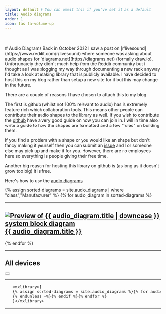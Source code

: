 ```yaml
---
layout: default # You can ommit this if you've set it as a default
title: Audio diagrams
order: 1
icon: fas fa-volume-up
---
```


<br />
<br />
# Audio Diagrams
Back in October 2022 I saw a post on [r/livesound](https://www.reddit.com/r/livesound) where someone was asking about audio shapes for [diagrams.net](https://diagrams.net) (formally draw.io). Unfortunately they didn't much help from the Reddit community but I thought as I was slogging my way through documenting a new rack anyway I'd take a look at making library that is publicly available. I have decided to host this on my blog rather than setup a new site for it but this may change in the future.

There are a couple of reasons I have chosen to attach this to my blog.

The first is github (whilst not 100% relevant to audio) has is extremely feature rich which collaboration tools. This means other people can contribute their audio shapes to the library as well. If you wish to contribute the [github](https://docs.github.com/en/get-started/quickstart/contributing-to-projects) have a very good guide on how you can join in. I will in time also write a guide to how the shapes are formatted and a few "rules" on building them.

If you find a problem with a shape or you would like an shape but don't fancy making it yourself then you can submit an [issue](https://docs.github.com/en/issues/tracking-your-work-with-issues/creating-an-issue) and I or someone else may pick up and make it for you. However, there are no employees here so everything is people giving their free time.

Another big reason for hosting this library on github is (as long as it doesn't grow too big) it is free.

Here's how to use the [audio diagrams](/using_audio_diagrams).

{% assign sorted-diagrams = site.audio_diagrams | where: "class","Manufacturer" %}
{% for audio_diagram in sorted-diagrams %}
  <hr />
  <h2>
    <a href="{{ audio_diagram.url }}">
      <img src="{{ audio_diagram.picture }}" alt="Preview of {{ audio_diagram.title | downcase }} system block diagram"> {{ audio_diagram.title }}
    </a>
  </h2>
{% endfor %}

---
## All devices
  <div class="language-xml highlighter-rouge"><div class="code-header">
    <span data-label-text="XML"><i class="fas fa-code small"></i></span>
  <button aria-label="copy" data-title-succeed="Copied!" data-original-title="" title=""><i class="far fa-clipboard"></i></button></div><div class="highlight"><code><table class="rouge-table"><tbody><tr><td class="rouge-gutter gl"></td><td class="rouge-code">
    <pre>&lt;mxlibrary&gt;[
{% assign sorted-diagrams = site.audio_diagrams %}{% for audio_diagram in sorted-diagrams %}{% if audio_diagram.class != "Manufacturer" %}{{ audio_diagram.xml }}{% unless forloop.last %},
{% endunless -%}{% endif %}{% endfor %}
]&lt;/mxlibrary&gt;
</pre></td></tr></tbody></table></code></div></div>
